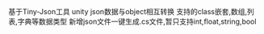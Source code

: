 基于Tiny-Json工具
unity json数据与object相互转换
支持的class嵌套,数组,列表,字典等数据类型
新增json文件一键生成.cs文件,暂只支持int,float,string,bool
